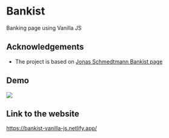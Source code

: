 # Bankist

Banking page using Vanilla JS

## Acknowledgements

- The project is based on [Jonas Schmedtmann Bankist page](https://github.com/jonasschmedtmann)

## Demo

![](https://github.com/vitalypolishchuk/bankist-page/blob/master/other/demo.gif)

## Link to the website

https://bankist-vanilla-js.netlify.app/
